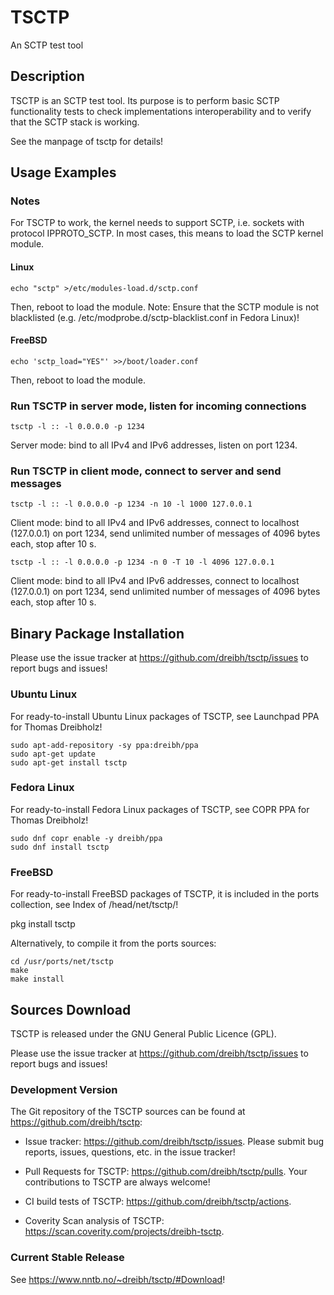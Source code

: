 # TSCTP
An SCTP test tool

## Description

TSCTP is an SCTP test tool. Its purpose is to perform basic SCTP
functionality tests to check implementations interoperability and
to verify that the SCTP stack is working.

See the manpage of tsctp for details!

## Usage Examples

### Notes

For TSCTP to work, the kernel needs to support SCTP, i.e. sockets with protocol IPPROTO_SCTP. In most cases, this means to load the SCTP kernel module.
#### Linux
```
echo "sctp" >/etc/modules-load.d/sctp.conf
```
Then, reboot to load the module.
Note: Ensure that the SCTP module is not blacklisted
(e.g. /etc/modprobe.d/sctp-blacklist.conf in Fedora Linux)!

#### FreeBSD
```
echo 'sctp_load="YES"' >>/boot/loader.conf
```
Then, reboot to load the module.

### Run TSCTP in server mode, listen for incoming connections
```
tsctp -l :: -l 0.0.0.0 -p 1234
```
Server mode: bind to all IPv4 and IPv6 addresses, listen on port 1234.

### Run TSCTP in client mode, connect to server and send messages

```
tsctp -l :: -l 0.0.0.0 -p 1234 -n 10 -l 1000 127.0.0.1
```
Client mode:
bind to all IPv4 and IPv6 addresses,
connect to localhost (127.0.0.1) on port 1234,
send unlimited number of messages of 4096 bytes each,
stop after 10 s.

```
tsctp -l :: -l 0.0.0.0 -p 1234 -n 0 -T 10 -l 4096 127.0.0.1
```
Client mode:
bind to all IPv4 and IPv6 addresses,
connect to localhost (127.0.0.1) on port 1234,
send unlimited number of messages of 4096 bytes each,
stop after 10 s.


## Binary Package Installation

Please use the issue tracker at https://github.com/dreibh/tsctp/issues to report bugs and issues!

### Ubuntu Linux

For ready-to-install Ubuntu Linux packages of TSCTP, see Launchpad PPA for Thomas Dreibholz!

```
sudo apt-add-repository -sy ppa:dreibh/ppa
sudo apt-get update
sudo apt-get install tsctp
```

### Fedora Linux

For ready-to-install Fedora Linux packages of TSCTP, see COPR PPA for Thomas Dreibholz!

```
sudo dnf copr enable -y dreibh/ppa
sudo dnf install tsctp
```

### FreeBSD

For ready-to-install FreeBSD packages of TSCTP, it is included in the ports collection, see Index of /head/net/tsctp/!

   pkg install tsctp

Alternatively, to compile it from the ports sources:

```
cd /usr/ports/net/tsctp
make
make install
```

## Sources Download

TSCTP is released under the GNU General Public Licence (GPL).

Please use the issue tracker at https://github.com/dreibh/tsctp/issues to report bugs and issues!

### Development Version

The Git repository of the TSCTP sources can be found at https://github.com/dreibh/tsctp:

- Issue tracker: https://github.com/dreibh/tsctp/issues.
  Please submit bug reports, issues, questions, etc. in the issue tracker!

- Pull Requests for TSCTP: https://github.com/dreibh/tsctp/pulls.
  Your contributions to TSCTP are always welcome!

- CI build tests of TSCTP: https://github.com/dreibh/tsctp/actions.

- Coverity Scan analysis of TSCTP: https://scan.coverity.com/projects/dreibh-tsctp.

### Current Stable Release

See https://www.nntb.no/~dreibh/tsctp/#Download!
